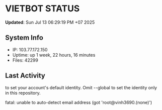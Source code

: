 # VIETBOT STATUS
**Updated**: Sun Jul 13 06:29:19 PM +07 2025

## System Info
- IP: 103.77.172.150
- Uptime: up 1 week, 22 hours, 16 minutes
- Files: 42299

## Last Activity

to set your account's default identity.
Omit --global to set the identity only in this repository.

fatal: unable to auto-detect email address (got 'root@vinh3690.(none)')
